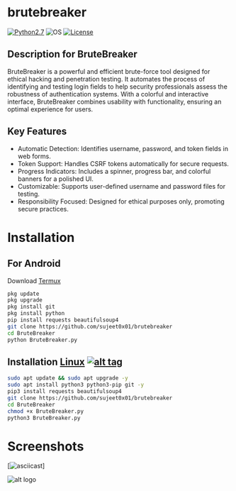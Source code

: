 # brutebreaker

[![Python2.7](https://img.shields.io/badge/Python-2.7-green.svg?style=flat-square)](https://www.python.org/downloads/release/python-2714/)
![OS](https://img.shields.io/badge/Tested%20On-Linux%20|%20OSX%20|%20Windows%20|%20Android-yellowgreen.svg?style=flat-square) 
[![License](https://img.shields.io/badge/License-MIT-blue.svg?style=flat-square)](https://github.com/sujeet0x01/brutebreaker/blob/main/LICENSE)

## Description for BruteBreaker

BruteBreaker is a powerful and efficient brute-force tool designed for ethical hacking and penetration testing. It automates the process of identifying and testing login fields to help security professionals assess the robustness of authentication systems. With a colorful and interactive interface, BruteBreaker combines usability with functionality, ensuring an optimal experience for users.

## Key Features

- Automatic Detection: Identifies username, password, and token fields in web forms.
- Token Support: Handles CSRF tokens automatically for secure requests.
- Progress Indicators: Includes a spinner, progress bar, and colorful banners for a polished UI.
- Customizable: Supports user-defined username and password files for testing.
- Responsibility Focused: Designed for ethical purposes only, promoting secure practices.

# Installation

## For Android
Download [Termux](https://f-droid.org/en/packages/com.termux/)

``` bash
pkg update
pkg upgrade
pkg install git
pkg install python
pip install requests beautifulsoup4
git clone https://github.com/sujeet0x01/brutebreaker
cd BruteBreaker
python BruteBreaker.py
```
## Installation [Linux](https://wikipedia.org/wiki/Linux) [![alt tag](http://icons.iconarchive.com/icons/dakirby309/simply-styled/32/OS-Linux-icon.png)](https://fr.wikipedia.org/wiki/Linux)

``` bash
sudo apt update && sudo apt upgrade -y
sudo apt install python3 python3-pip git -y
pip3 install requests beautifulsoup4
git clone https://github.com/sujeet0x01/brutebreaker
cd BruteBreaker
chmod +x BruteBreaker.py
python3 BruteBreaker.py
```

# Screenshots

[![asciicast](https://giphy.com/gifs/OsWVk7T1qXl03YCU1F)]

![alt logo](https://giphy.com/gifs/OsWVk7T1qXl03YCU1F)
